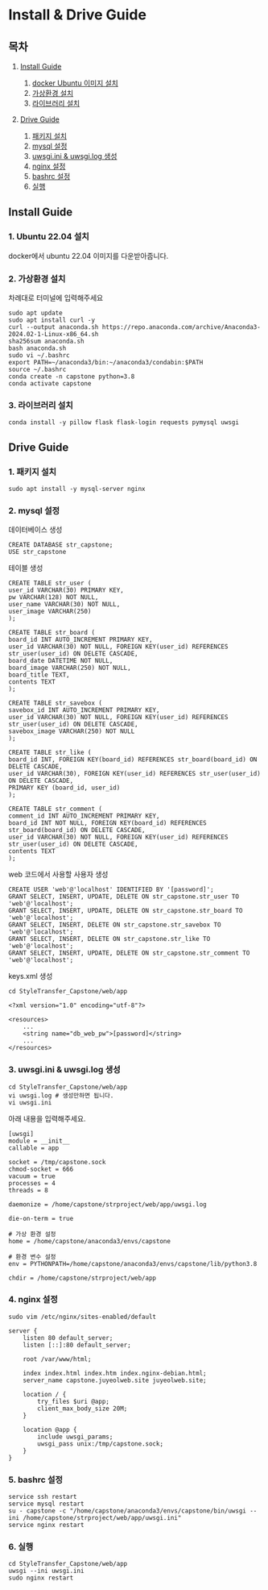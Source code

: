 # Install & Drive Guide
## 목차

1. [Install Guide](#Install-Guide)

    1. [docker Ubuntu 이미지 설치](#1-Ubuntu-22.04-설치)
    2. [가상환경 설치](#2-가상환경-설치)
    3. [라이브러리 설치](#3-라이브러리-설치)
2. [Drive Guide](#Drive-Guide)
    1. [패키지 설치](#1-패키지-설치)
    2. [mysql 설정](#2-mysql-설정)
    3. [uwsgi.ini & uwsgi.log 생성](#3-uwsgiini--uwsgilog-생성)
    4. [nginx 설정](#4-nginx-설정)
    5. [bashrc 설정](#5-bashrc-설정)
    6. [실행](#6-실행)
## Install Guide
### 1. Ubuntu 22.04 설치
docker에서 ubuntu 22.04 이미지를 다운받아줍니다.

### 2. 가상환경 설치
차례대로 터미널에 입력해주세요

```
sudo apt update
sudo apt install curl -y
curl --output anaconda.sh https://repo.anaconda.com/archive/Anaconda3-2024.02-1-Linux-x86_64.sh
sha256sum anaconda.sh
bash anaconda.sh
sudo vi ~/.bashrc
export PATH=~/anaconda3/bin:~/anaconda3/condabin:$PATH
source ~/.bashrc
conda create -n capstone python=3.8
conda activate capstone
```
### 3. 라이브러리 설치
```
conda install -y pillow flask flask-login requests pymysql uwsgi
```

## Drive Guide
### 1. 패키지 설치
```
sudo apt install -y mysql-server nginx
```
### 2. mysql 설정
데이터베이스 생성
```
CREATE DATABASE str_capstone;
USE str_capstone
```
테이블 생성
```
CREATE TABLE str_user (
user_id VARCHAR(30) PRIMARY KEY,
pw VARCHAR(128) NOT NULL,
user_name VARCHAR(30) NOT NULL,
user_image VARCHAR(250)
);
```
```
CREATE TABLE str_board (
board_id INT AUTO_INCREMENT PRIMARY KEY,
user_id VARCHAR(30) NOT NULL, FOREIGN KEY(user_id) REFERENCES str_user(user_id) ON DELETE CASCADE,
board_date DATETIME NOT NULL,
board_image VARCHAR(250) NOT NULL,
board_title TEXT,
contents TEXT
);
```
```
CREATE TABLE str_savebox (
savebox_id INT AUTO_INCREMENT PRIMARY KEY,
user_id VARCHAR(30) NOT NULL, FOREIGN KEY(user_id) REFERENCES str_user(user_id) ON DELETE CASCADE,
savebox_image VARCHAR(250) NOT NULL
);
```
```
CREATE TABLE str_like (
board_id INT, FOREIGN KEY(board_id) REFERENCES str_board(board_id) ON DELETE CASCADE,
user_id VARCHAR(30), FOREIGN KEY(user_id) REFERENCES str_user(user_id) ON DELETE CASCADE,
PRIMARY KEY (board_id, user_id)
);
```
```
CREATE TABLE str_comment (
comment_id INT AUTO_INCREMENT PRIMARY KEY,
board_id INT NOT NULL, FOREIGN KEY(board_id) REFERENCES str_board(board_id) ON DELETE CASCADE,
user_id VARCHAR(30) NOT NULL, FOREIGN KEY(user_id) REFERENCES str_user(user_id) ON DELETE CASCADE,
contents TEXT
);
```
web 코드에서 사용할 사용자 생성
```
CREATE USER 'web'@'localhost' IDENTIFIED BY '[password]';
GRANT SELECT, INSERT, UPDATE, DELETE ON str_capstone.str_user TO 'web'@'localhost';
GRANT SELECT, INSERT, UPDATE, DELETE ON str_capstone.str_board TO 'web'@'localhost';
GRANT SELECT, INSERT, DELETE ON str_capstone.str_savebox TO 'web'@'localhost';
GRANT SELECT, INSERT, DELETE ON str_capstone.str_like TO 'web'@'localhost';
GRANT SELECT, INSERT, UPDATE, DELETE ON str_capstone.str_comment TO 'web'@'localhost';
```
keys.xml 생성
```
cd StyleTransfer_Capstone/web/app
```
```
<?xml version="1.0" encoding="utf-8"?>

<resources>
    ...
    <string name="db_web_pw">[password]</string>
    ...
</resources>

```
### 3. uwsgi.ini & uwsgi.log 생성
```
cd StyleTransfer_Capstone/web/app
vi uwsgi.log # 생성만하면 됩니다.
vi uwsgi.ini
```
아래 내용을 입력해주세요.
```
[uwsgi]
module = __init__
callable = app

socket = /tmp/capstone.sock
chmod-socket = 666
vacuum = true
processes = 4
threads = 8

daemonize = /home/capstone/strproject/web/app/uwsgi.log

die-on-term = true

# 가상 환경 설정
home = /home/capstone/anaconda3/envs/capstone

# 환경 변수 설정
env = PYTHONPATH=/home/capstone/anaconda3/envs/capstone/lib/python3.8

chdir = /home/capstone/strproject/web/app
```
### 4. nginx 설정
```
sudo vim /etc/nginx/sites-enabled/default
```
```
server {
    listen 80 default_server;
    listen [::]:80 default_server;

    root /var/www/html;

    index index.html index.htm index.nginx-debian.html;
    server_name capstone.juyeolweb.site juyeolweb.site;

    location / {
        try_files $uri @app;
        client_max_body_size 20M;
    }

    location @app {
        include uwsgi_params;
        uwsgi_pass unix:/tmp/capstone.sock;
    }
}
```

### 5. bashrc 설정
```
service ssh restart
service mysql restart
su - capstone -c "/home/capstone/anaconda3/envs/capstone/bin/uwsgi --ini /home/capstone/strproject/web/app/uwsgi.ini"
service nginx restart
```


### 6. 실행
```
cd StyleTransfer_Capstone/web/app
uwsgi --ini uwsgi.ini
sudo nginx restart
```